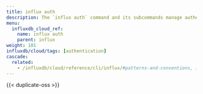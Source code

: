 ```yaml
---
title: influx auth
description: The `influx auth` command and its subcommands manage authentication tokens in InfluxDB.
menu:
  influxdb_cloud_ref:
    name: influx auth
    parent: influx
weight: 101
influxdb/cloud/tags: [authentication]
cascade:
  related:
    - /influxdb/cloud/reference/cli/influx/#patterns-and-conventions, influx CLI patterns and conventions
---
```


{{< duplicate-oss >}}
